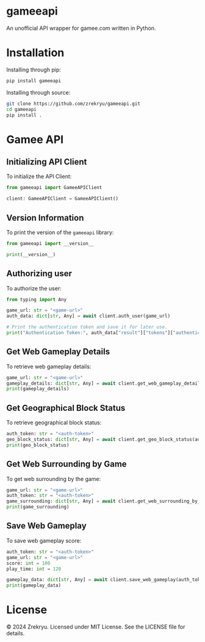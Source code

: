 # gameeapi

An unofficial API wrapper for gamee.com written in Python.

# Installation

Installing through pip:
```bash
pip install gameeapi
```

Installing through source:
```bash
git clone https://github.com/zrekryu/gameeapi.git
cd gameeapi
pip install .
```

# Gamee API

## Initializing API Client

To initialize the API Client:
```py
from gameeapi import GameeAPIClient

client: GameeAPIClient = GameeAPIClient()
```

## Version Information

To print the version of the `gameeapi` library:
```py
from gameeapi import __version__

print(__version__)
```

## Authorizing user

To authorize the user:
```py
from typing import Any

game_url: str = "<game-url>"
auth_data: dict[str, Any] = await client.auth_user(game_url)

# Print the authentication token and save it for later use.
print("Authentication Token:", auth_data["result"]["tokens"]["authenticate"])
```

## Get Web Gameplay Details

To retrieve web gameplay details:
```py
game_url: str = "<game-url>"
gameplay_details: dict[str, Any] = await client.get_web_gameplay_details(game_url)
print(gameplay_details)
```

## Get Geographical Block Status

To retrieve geographical block status:
```py
auth_token: str = "<auth-token>"
geo_block_status: dict[str, Any] = await client.get_geo_block_status(auth_token)
print(geo_block_status)
```

## Get Web Surrounding by Game

To get web surrounding by the game:
```py
game_url: str = "<game-url>"
auth_token: str = "<auth-token>"
game_surrounding: dict[str, Any] = await client.get_web_surrounding_by_game(auth_token, game_url)
print(game_surrounding)
```

## Save Web Gameplay

To save web gameplay score:
```py
auth_token: str = "<auth-token>"
game_url: str = "<game-url>"
score: int = 100
play_time: int = 120

gameplay_data: dict[str, Any] = await client.save_web_gameplay(auth_token, game_url, score, play_time)
print(gameplay_data)
```

# License

© 2024 Zrekryu. Licensed under MIT License. See the LICENSE file for details.
